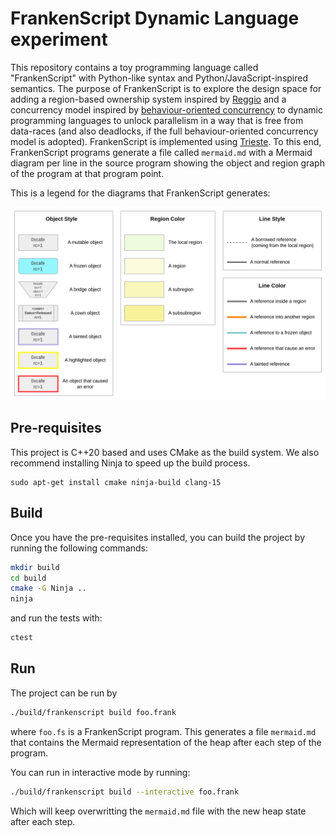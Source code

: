 # FrankenScript Dynamic Language experiment

This repository contains a toy programming language called "FrankenScript" with Python-like syntax and Python/JavaScript-inspired semantics.
The purpose of FrankenScript is to explore the design space for adding a region-based ownership system inspired by [Reggio](https://doi.org/10.1145/3622846) and a concurrency
model inspired by [behaviour-oriented concurrency](https://doi.org/10.1145/3622852) to dynamic programming languages to unlock parallelism in a way that is free from data-races
(and also deadlocks, if the full behaviour-oriented concurrency model is adopted). FrankenScript is implemented using [Trieste](https://doi.org/10.1145/3687997.3695647).
To this end, FrankenScript programs generate a file called `mermaid.md` with a Mermaid diagram per line in the source program showing the object and region
graph of the program at that program point. 

This is a legend for the diagrams that FrankenScript generates:

![](./docs/frankenscript-legend.png)

## Pre-requisites

This project is C++20 based and uses CMake as the build system.  We also recommend installing Ninja to speed up the build process.

```base
sudo apt-get install cmake ninja-build clang-15
```

## Build

Once you have the pre-requisites installed, you can build the project by running the following commands:

```bash
mkdir build
cd build
cmake -G Ninja ..
ninja
```

and run the tests with:

```bash
ctest
```

## Run

The project can be run by

```bash
./build/frankenscript build foo.frank
```

where `foo.fs` is a FrankenScript program. This generates a file `mermaid.md` that contains the Mermaid representation of the heap after each step of the program.

You can run in interactive mode by running:

```bash
./build/frankenscript build --interactive foo.frank
```

Which will keep overwritting the `mermaid.md` file with the new heap state after each step.

